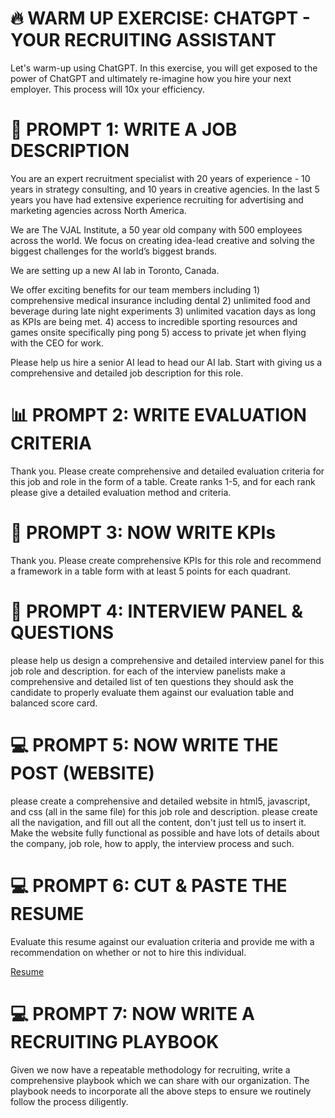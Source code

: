 # 🔥 WARM UP EXERCISE: CHATGPT - YOUR RECRUITING ASSISTANT
Let's warm-up using ChatGPT. In this exercise, you will get exposed to the power of ChatGPT and ultimately re-imagine how you hire your next employer. This process will 10x your efficiency.


# 📝 PROMPT 1: WRITE A JOB DESCRIPTION
You are an expert recruitment specialist with 20 years of experience - 10 years in strategy consulting, and 10 years in creative agencies. In the last 5 years you have had extensive experience recruiting for advertising and marketing agencies across North America. 

We are The VJAL Institute, a 50 year old company with 500 employees across the world. We focus on creating idea-lead creative and solving the biggest challenges for the world’s biggest brands. 

We are setting up a new AI lab in Toronto, Canada. 

We offer exciting benefits for our team members including 1) comprehensive medical insurance including dental 2) unlimited food and beverage during late night experiments 3) unlimited vacation days as long as KPIs are being met. 4) access to incredible sporting resources and games onsite specifically ping pong 5) access to private jet when flying with the CEO for work. 

Please help us hire a senior AI lead to head our AI lab. Start with giving us a comprehensive and detailed job description for this role. 

# 📊 PROMPT 2: WRITE EVALUATION CRITERIA
Thank you. Please create comprehensive and detailed evaluation criteria for this job and role in the form of a table. Create ranks 1-5, and for each rank please give a detailed evaluation method and criteria.

# 🎯 PROMPT 3: NOW WRITE KPIs
Thank you. Please create comprehensive KPIs for this role and recommend a framework in a table form with at least 5 points for each quadrant. 

# 🤝 PROMPT 4: INTERVIEW PANEL & QUESTIONS
please help us design a comprehensive and detailed interview panel for this job role and description. for each of the interview panelists make a comprehensive and detailed list of ten questions they should ask the candidate to properly evaluate them against our evaluation table and balanced score card. 


# 💻 PROMPT 5: NOW WRITE THE POST (WEBSITE)
please create a comprehensive and detailed website in html5, javascript, and css (all in the same file) for this job role and description. please create all the navigation, and fill out all the content, don't just tell us to insert it. Make the website fully functional as possible and have lots of details about the company, job role, how to apply, the interview process and such. 


# 💻 PROMPT 6: CUT & PASTE THE RESUME
Evaluate this resume against our evaluation criteria and provide me with a recommendation on whether or not to hire this individual.

[Resume](https://github.com/amacdonaldai/AI-Empowerment/blob/main/Random.pdf)


# 💻 PROMPT 7: NOW WRITE A RECRUITING PLAYBOOK
Given we now have a repeatable methodology for recruiting, write a comprehensive playbook which we can share with our organization. The playbook needs to incorporate all the above steps to ensure we routinely follow the process diligently.
